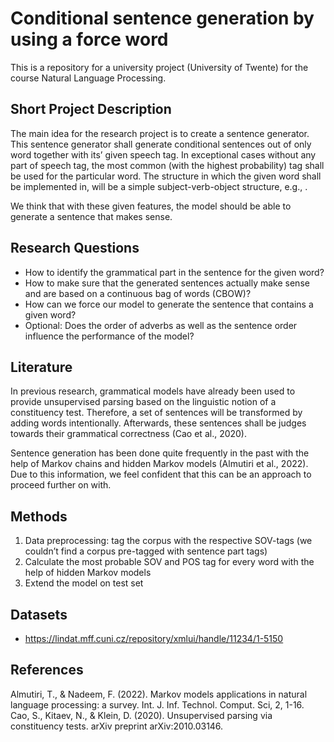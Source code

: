 # Conditional sentence generation by using a force word 

This is a repository for a university project (University of Twente) for the course Natural Language Processing.

## Short Project Description

The main idea for the research project is to create a sentence generator. This sentence generator shall generate conditional sentences out of only word together with its’ given speech tag. In exceptional cases without any part of speech tag, the most common (with the highest probability) tag shall be used for the particular word. The structure in which the given word shall be implemented in, will be a simple subject-verb-object structure, e.g., <subject> <adverb for frequency> <verb> <adverb for place or time>. 

We think that with these given features, the model should be able to generate a sentence that makes sense. 

## Research Questions

* How to identify the grammatical part in the sentence for the given word? 
* How to make sure that the generated sentences actually make sense and are based on a continuous bag of words (CBOW)? 
* How can we force our model to generate the sentence that contains a given word? 
* Optional: Does the order of adverbs as well as the sentence order influence the performance of the model? 

## Literature 

In previous research, grammatical models have already been used to provide unsupervised parsing based on the linguistic notion of a constituency test. Therefore, a set of sentences will be transformed by adding words intentionally. Afterwards, these sentences shall be judges towards their grammatical correctness (Cao et al., 2020). 

Sentence generation has been done quite frequently in the past with the help of Markov chains and hidden Markov models (Almutiri et al., 2022). Due to this information, we feel confident that this can be an approach to proceed further on with. 

## Methods 

1. Data preprocessing: tag the corpus with the respective SOV-tags (we couldn’t find a corpus pre-tagged with sentence part tags) 
2. Calculate the most probable SOV and POS tag for every word with the help of hidden Markov models 
3. Extend the model on test set 

## Datasets 

* https://lindat.mff.cuni.cz/repository/xmlui/handle/11234/1-5150

## References 

Almutiri, T., & Nadeem, F. (2022). Markov models applications in natural language processing: a survey. Int. J. Inf. Technol. Comput. Sci, 2, 1-16. 
Cao, S., Kitaev, N., & Klein, D. (2020). Unsupervised parsing via constituency tests. arXiv preprint arXiv:2010.03146. 

